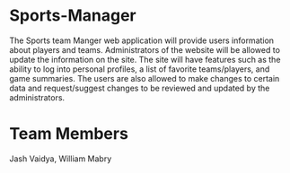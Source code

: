 # Sports-Manager

The Sports team Manger web application will provide users information about players and teams. 
Administrators of the website will be allowed to update the information on the site. 
The site will have features such as the ability to log into personal profiles, a list of favorite teams/players, and game summaries. 
The users are also allowed to make changes to certain data and request/suggest changes to be reviewed and updated by the administrators.

# Team Members
Jash Vaidya,
William Mabry
